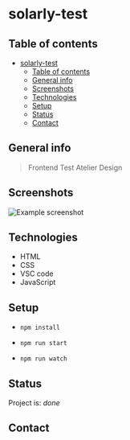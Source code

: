 # solarly-test

## Table of contents

- [solarly-test](#solarly-test)
  - [Table of contents](#table-of-contents)
  - [General info](#general-info)
  - [Screenshots](#screenshots)
  - [Technologies](#technologies)
  - [Setup](#setup)
  - [Status](#status)
  - [Contact](#contact)

## General info

> Frontend Test Atelier Design

## Screenshots

![Example screenshot]()

## Technologies

- HTML
- CSS
- VSC code
- JavaScript


## Setup

- `npm install`

- `npm run start`

- `npm run watch`



## Status

Project is: _done_



## Contact


